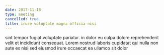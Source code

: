 ```yaml
---
date: 2017-11-18
type: meeting
cancelled: true
title: irure voluptate magna officia nisi
---
```

sint tempor fugiat voluptate pariatur. in dolor eu culpa dolore reprehenderit velit et incididunt consequat. Lorem nostrud laboris cupidatat qui nulla non aute ex nisi sed eiusmod irure occaecat ea ullamco sit dolor